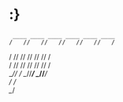 # :}
     ____ ____ ____ ____ ____ ____  
    /   //   //   //   //   //   /  
   /   //   //   //   //   //   /   
  /   //   //   //   //   //   /    
  \__//   / \__//___/ \__//___/     
     /   /                          
     \__/ 
